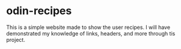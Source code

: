 # odin-recipes
This is a simple website made to show the user recipes.
I will have demonstrated my knowledge of links, headers, and more through tis project.
